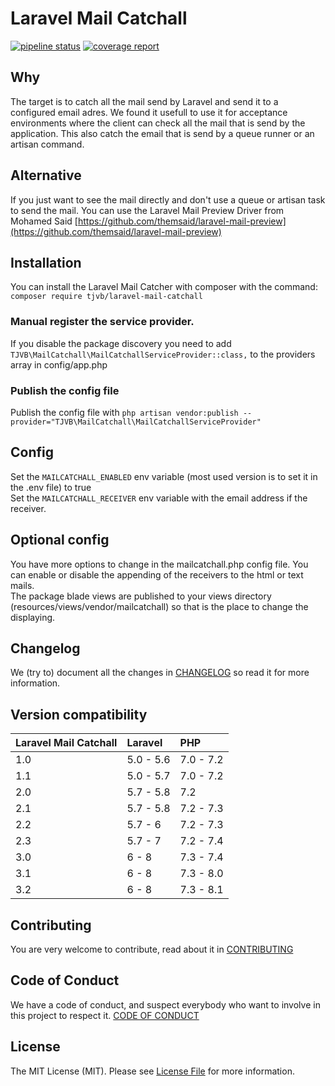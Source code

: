 # Laravel Mail Catchall
[![pipeline status](https://gitlab.com/tjvb/laravel-mail-catchall/badges/master/pipeline.svg)](https://gitlab.com/tjvb/laravel-mail-catchall/commits/master)
[![coverage report](https://gitlab.com/tjvb/laravel-mail-catchall/badges/master/coverage.svg)](https://gitlab.com/tjvb/laravel-mail-catchall/commits/master)

## Why
The target is to catch all the mail send by Laravel and send it to a configured email adres. We found it usefull to use it for acceptance environments where the client can check all the mail that is send by the application. This also catch the email that is send by a queue runner or an artisan command.

## Alternative
If you just want to see the mail directly and don't use a queue or artisan task to send the mail. You can use the Laravel Mail Preview Driver from Mohamed Said [https://github.com/themsaid/laravel-mail-preview](https://github.com/themsaid/laravel-mail-preview) 

## Installation
You can install the Laravel Mail Catcher with composer with the command: `composer require tjvb/laravel-mail-catchall`

### Manual register the service provider.
If you disable the package discovery you need to add `TJVB\MailCatchall\MailCatchallServiceProvider::class,` to the providers array in config/app.php

### Publish the config file
Publish the config file with `php artisan vendor:publish --provider="TJVB\MailCatchall\MailCatchallServiceProvider"`

## Config
Set the `MAILCATCHALL_ENABLED` env variable (most used version is to set it in the .env file) to true  
Set the `MAILCATCHALL_RECEIVER` env variable with the email address if the receiver.

## Optional config
You have more options to change in the mailcatchall.php config file. You can enable or disable the appending of the receivers to the html or text mails.  
The package blade views are published to your views directory (resources/views/vendor/mailcatchall) so that is the place to change the displaying.

## Changelog
We (try to) document all the changes in [CHANGELOG](CHANGELOG.md) so read it for more information.

## Version compatibility
 Laravel Mail Catchall  | Laravel   | PHP 
:-----------------------|:--------- | :----- 
 1.0                    | 5.0 - 5.6 | 7.0 - 7.2
 1.1                    | 5.0 - 5.7 | 7.0 - 7.2
 2.0                    | 5.7 - 5.8 | 7.2
 2.1                    | 5.7 - 5.8 | 7.2 - 7.3
 2.2                    | 5.7 - 6   | 7.2 - 7.3
 2.3                    | 5.7 - 7   | 7.2 - 7.4
 3.0                    | 6 - 8     | 7.3 - 7.4
 3.1                    | 6 - 8     | 7.3 - 8.0
 3.2                    | 6 - 8     | 7.3 - 8.1
 
## Contributing
You are very welcome to contribute, read about it in [CONTRIBUTING](CONTRIBUTING.md)

## Code of Conduct
We have a code of conduct, and suspect everybody who want to involve in this project to respect it. [CODE OF CONDUCT](CODE-OF-CONDUCT.md)

## License
The MIT License (MIT). Please see [License File](LICENSE.md) for more information.
